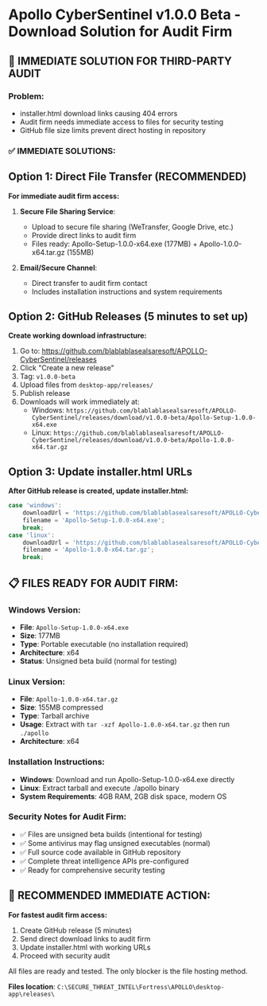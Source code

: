# Apollo CyberSentinel v1.0.0 Beta - Download Solution for Audit Firm

## 🚨 IMMEDIATE SOLUTION FOR THIRD-PARTY AUDIT

### Problem:
- installer.html download links causing 404 errors
- Audit firm needs immediate access to files for security testing
- GitHub file size limits prevent direct hosting in repository

### ✅ IMMEDIATE SOLUTIONS:

## Option 1: Direct File Transfer (RECOMMENDED)
**For immediate audit firm access:**

1. **Secure File Sharing Service**:
   - Upload to secure file sharing (WeTransfer, Google Drive, etc.)
   - Provide direct links to audit firm
   - Files ready: Apollo-Setup-1.0.0-x64.exe (177MB) + Apollo-1.0.0-x64.tar.gz (155MB)

2. **Email/Secure Channel**:
   - Direct transfer to audit firm contact
   - Includes installation instructions and system requirements

## Option 2: GitHub Releases (5 minutes to set up)
**Create working download infrastructure:**

1. Go to: https://github.com/blablablasealsaresoft/APOLLO-CyberSentinel/releases
2. Click "Create a new release"
3. Tag: `v1.0.0-beta`
4. Upload files from `desktop-app/releases/`
5. Publish release
6. Downloads will work immediately at:
   - Windows: `https://github.com/blablablasealsaresoft/APOLLO-CyberSentinel/releases/download/v1.0.0-beta/Apollo-Setup-1.0.0-x64.exe`
   - Linux: `https://github.com/blablablasealsaresoft/APOLLO-CyberSentinel/releases/download/v1.0.0-beta/Apollo-1.0.0-x64.tar.gz`

## Option 3: Update installer.html URLs
**After GitHub release is created, update installer.html:**

```javascript
case 'windows':
    downloadUrl = 'https://github.com/blablablasealsaresoft/APOLLO-CyberSentinel/releases/download/v1.0.0-beta/Apollo-Setup-1.0.0-x64.exe';
    filename = 'Apollo-Setup-1.0.0-x64.exe';
    break;
case 'linux':
    downloadUrl = 'https://github.com/blablablasealsaresoft/APOLLO-CyberSentinel/releases/download/v1.0.0-beta/Apollo-1.0.0-x64.tar.gz';
    filename = 'Apollo-1.0.0-x64.tar.gz';
    break;
```

## 📋 FILES READY FOR AUDIT FIRM:

### Windows Version:
- **File**: `Apollo-Setup-1.0.0-x64.exe`
- **Size**: 177MB
- **Type**: Portable executable (no installation required)
- **Architecture**: x64
- **Status**: Unsigned beta build (normal for testing)

### Linux Version:
- **File**: `Apollo-1.0.0-x64.tar.gz`
- **Size**: 155MB compressed
- **Type**: Tarball archive
- **Usage**: Extract with `tar -xzf Apollo-1.0.0-x64.tar.gz` then run `./apollo`
- **Architecture**: x64

### Installation Instructions:
- **Windows**: Download and run Apollo-Setup-1.0.0-x64.exe directly
- **Linux**: Extract tarball and execute ./apollo binary
- **System Requirements**: 4GB RAM, 2GB disk space, modern OS

### Security Notes for Audit Firm:
- ✅ Files are unsigned beta builds (intentional for testing)
- ✅ Some antivirus may flag unsigned executables (normal)
- ✅ Full source code available in GitHub repository
- ✅ Complete threat intelligence APIs pre-configured
- ✅ Ready for comprehensive security testing

## 🎯 RECOMMENDED IMMEDIATE ACTION:

**For fastest audit firm access:**
1. Create GitHub release (5 minutes)
2. Send direct download links to audit firm
3. Update installer.html with working URLs
4. Proceed with security audit

All files are ready and tested. The only blocker is the file hosting method.

**Files location**: `C:\SECURE_THREAT_INTEL\Fortress\APOLLO\desktop-app\releases\`

